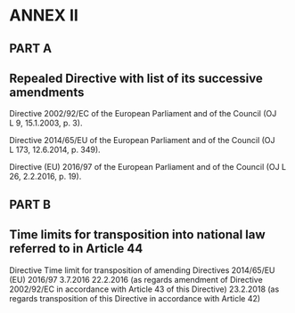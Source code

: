 # ANNEX II

## PART A

## Repealed Directive with list of its successive amendments

Directive 2002/92/EC of the European Parliament and of the Council (OJ L 9, 15.1.2003, p. 3).

Directive 2014/65/EU of the European Parliament and of the Council (OJ L 173, 12.6.2014, p. 349).

Directive (EU) 2016/97 of the European Parliament and of the Council (OJ L 26, 2.2.2016, p. 19).

## PART B

## Time limits for transposition into national law referred to in Article 44

Directive Time limit for transposition of amending Directives 2014/65/EU (EU) 2016/97 3.7.2016 22.2.2016 (as regards amendment of Directive 2002/92/EC in accordance with Article 43 of this Directive) 23.2.2018 (as regards transposition of this Directive in accordance with Article 42)

